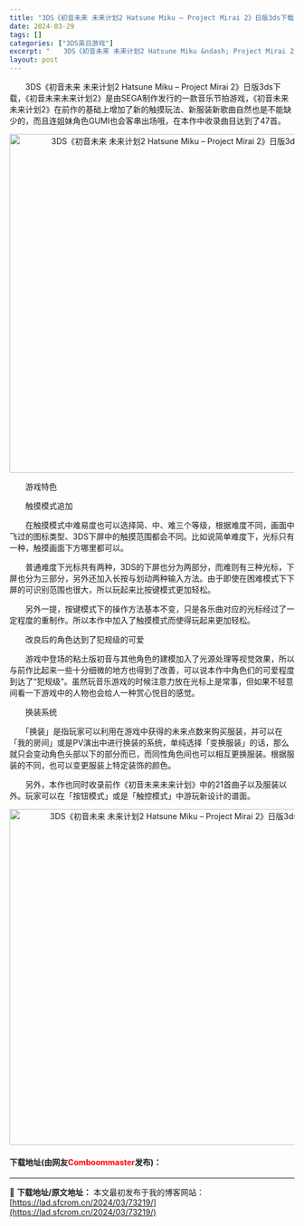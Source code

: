 ```yaml
---
title: "3DS《初音未来 未来计划2 Hatsune Miku – Project Mirai 2》日版3ds下载"
date: 2024-03-29
tags: []
categories: ["3DS英日游戏"]
excerpt: "　　3DS《初音未来 未来计划2 Hatsune Miku &ndash; Project Mirai 2》日版3ds下载，《初音未来未来计划2》是由SEGA制作发行的一款音乐节拍游戏，《初音未来未来计划2》在前作的基础上增加了新的触摸玩法、新服装新歌曲自然也是不能缺少的，而且连姐妹角色GUMI也会&hellip;"
layout: post
---
```


 <p>　　3DS《初音未来 未来计划2 Hatsune Miku &ndash; Project Mirai 2》日版3ds下载，《初音未来未来计划2》是由SEGA制作发行的一款音乐节拍游戏，《初音未来未来计划2》在前作的基础上增加了新的触摸玩法、新服装新歌曲自然也是不能缺少的，而且连姐妹角色GUMI也会客串出场哦，在本作中收录曲目达到了47首。</p> <p align="center"><img align="" border="0" src="https://lad.sfcrom.cn/wp-content/uploads/2024/03/20240329_6606271e9b8cc.png" width="598" alt="3DS《初音未来 未来计划2 Hatsune Miku – Project Mirai 2》日版3ds下载" /></p> <p>　　游戏特色</p> <p>　　触摸模式追加</p> <p>　　在触摸模式中难易度也可以选择简、中、难三个等级，根据难度不同，画面中飞过的图标类型、3DS下屏中的触摸范围都会不同。比如说简单难度下，光标只有一种，触摸画面下方哪里都可以。</p> <p>　　普通难度下光标共有两种，3DS的下屏也分为两部分，而难则有三种光标，下屏也分为三部分，另外还加入长按与划动两种输入方法。由于即使在困难模式下下屏的可识别范围也很大，所以玩起来比按键模式更加轻松。</p> <p>　　另外一提，按键模式下的操作方法基本不变，只是各乐曲对应的光标经过了一定程度的重制作。所以本作中加入了触摸模式而使得玩起来更加轻松。</p> <p>　　改良后的角色达到了犯规级的可爱</p> <p>　　游戏中登场的粘土版初音与其他角色的建模加入了光源处理等视觉效果，所以与前作比起来一些十分细微的地方也得到了改善，可以说本作中角色们的可爱程度到达了&ldquo;犯规级&rdquo;。虽然玩音乐游戏的时候注意力放在光标上是常事，但如果不轻意间看一下游戏中的人物也会给人一种赏心悦目的感觉。</p> <p>　　换装系统</p> <p>　　「换装」是指玩家可以利用在游戏中获得的未来点数来购买服装，并可以在「我的房间」或是PV演出中进行换装的系统，单纯选择「变换服装」的话，那么就只会变动角色头部以下的部分而已，而同性角色间也可以相互更换服装。根据服装的不同，也可以变更服装上特定装饰的颜色。</p> <p>　　另外，本作也同时收录前作《初音未来未来计划》中的21首曲子以及服装以外。玩家可以在「按钮模式」或是「触控模式」中游玩新设计的谱面。</p> <p align="center"><img align="" border="0" src="https://lad.sfcrom.cn/wp-content/uploads/2024/03/20240329_6606271f9f133.png" width="593" alt="3DS《初音未来 未来计划2 Hatsune Miku – Project Mirai 2》日版3ds下载" /></p> <p><h4>下载地址(由网友<font color="red">Comboommaster</font>发布)：</h4></p> 

---
📖 **下载地址/原文地址：** 本文最初发布于我的博客网站：[https://lad.sfcrom.cn/2024/03/73219/](https://lad.sfcrom.cn/2024/03/73219/)
